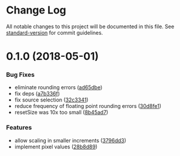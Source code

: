 # Change Log

All notable changes to this project will be documented in this file. See [standard-version](https://github.com/conventional-changelog/standard-version) for commit guidelines.

<a name="0.1.0"></a>
# 0.1.0 (2018-05-01)


### Bug Fixes

* eliminate rounding errors ([ad65dbe](https://github.com/TipoftheHats/atem-controller/commit/ad65dbe))
* fix deps ([a7b336f](https://github.com/TipoftheHats/atem-controller/commit/a7b336f))
* fix source selection ([32c3341](https://github.com/TipoftheHats/atem-controller/commit/32c3341))
* reduce frequency of floating point rounding errors ([30d8fe1](https://github.com/TipoftheHats/atem-controller/commit/30d8fe1))
* resetSize was 10x too small ([8b45ad7](https://github.com/TipoftheHats/atem-controller/commit/8b45ad7))


### Features

* allow scaling in smaller increments ([3796dd3](https://github.com/TipoftheHats/atem-controller/commit/3796dd3))
* implement pixel values ([28b8d89](https://github.com/TipoftheHats/atem-controller/commit/28b8d89))
